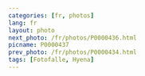 ```yaml
---
categories: [fr, photos]
lang: fr
layout: photo
next_photo: /fr/photos/P0000436.html
picname: P0000437
prev_photo: /fr/photos/P0000434.html
tags: [Fotofalle, Hyena]
---
```

